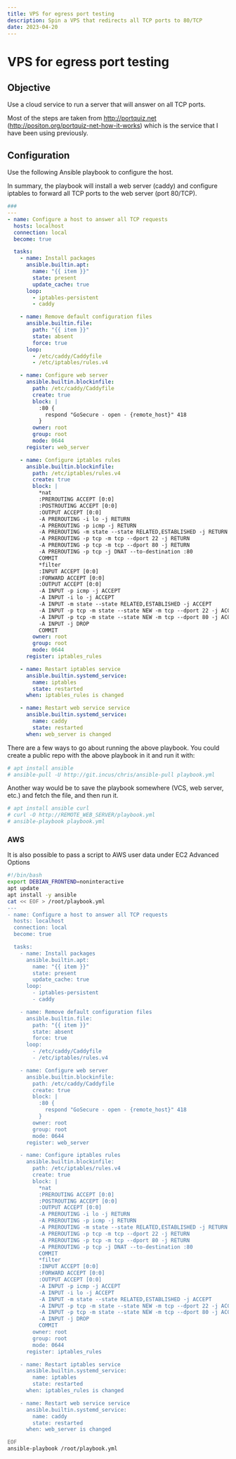 ```yaml
---
title: VPS for egress port testing
description: Spin a VPS that redirects all TCP ports to 80/TCP
date: 2023-04-20
---
```


# VPS for egress port testing
## Objective
Use a cloud service to run a server that will answer on all TCP ports.

Most of the steps are taken from http://portquiz.net (http://positon.org/portquiz-net-how-it-works) which is the service that I have been using previously.

## Configuration

Use the following Ansible playbook to configure the host. 

In summary, the playbook will install a web server (caddy) and configure iptables to forward all TCP ports to the web server (port 80/TCP).

```yaml
###
---
- name: Configure a host to answer all TCP requests
  hosts: localhost
  connection: local
  become: true

  tasks:
    - name: Install packages
      ansible.builtin.apt:
        name: "{{ item }}"
        state: present
        update_cache: true
      loop:
        - iptables-persistent
        - caddy

    - name: Remove default configuration files
      ansible.builtin.file:
        path: "{{ item }}"
        state: absent
        force: true
      loop:
        - /etc/caddy/Caddyfile
        - /etc/iptables/rules.v4

    - name: Configure web server
      ansible.builtin.blockinfile:
        path: /etc/caddy/Caddyfile
        create: true
        block: |
          :80 {
            respond "GoSecure - open - {remote_host}" 418
          }
        owner: root
        group: root
        mode: 0644
      register: web_server

    - name: Configure iptables rules
      ansible.builtin.blockinfile:
        path: /etc/iptables/rules.v4
        create: true
        block: |
          *nat
          :PREROUTING ACCEPT [0:0]
          :POSTROUTING ACCEPT [0:0]
          :OUTPUT ACCEPT [0:0]
          -A PREROUTING -i lo -j RETURN
          -A PREROUTING -p icmp -j RETURN
          -A PREROUTING -m state --state RELATED,ESTABLISHED -j RETURN
          -A PREROUTING -p tcp -m tcp --dport 22 -j RETURN
          -A PREROUTING -p tcp -m tcp --dport 80 -j RETURN
          -A PREROUTING -p tcp -j DNAT --to-destination :80
          COMMIT
          *filter
          :INPUT ACCEPT [0:0]
          :FORWARD ACCEPT [0:0]
          :OUTPUT ACCEPT [0:0]
          -A INPUT -p icmp -j ACCEPT
          -A INPUT -i lo -j ACCEPT
          -A INPUT -m state --state RELATED,ESTABLISHED -j ACCEPT
          -A INPUT -p tcp -m state --state NEW -m tcp --dport 22 -j ACCEPT
          -A INPUT -p tcp -m state --state NEW -m tcp --dport 80 -j ACCEPT
          -A INPUT -j DROP
          COMMIT
        owner: root
        group: root
        mode: 0644
      register: iptables_rules

    - name: Restart iptables service
      ansible.builtin.systemd_service:
        name: iptables
        state: restarted
      when: iptables_rules is changed

    - name: Restart web service service
      ansible.builtin.systemd_service:
        name: caddy
        state: restarted
      when: web_server is changed

```
There are a few ways to go about running the above playbook. You could create a public repo with the above playbook in it and run it with:

```bash
# apt install ansible
# ansible-pull -U http://git.incus/chris/ansible-pull playbook.yml
```

Another way would be to save the playbook somewhere (VCS, web server, etc.) and fetch the file, and then run it.
```bash
# apt install ansible curl
# curl -O http://REMOTE_WEB_SERVER/playbook.yml
# ansible-playbook playbook.yml
```

### AWS

It is also possible to pass a script to AWS user data under EC2 Advanced Options

```bash
#!/bin/bash
export DEBIAN_FRONTEND=noninteractive
apt update
apt install -y ansible
cat << EOF > /root/playbook.yml
---
- name: Configure a host to answer all TCP requests
  hosts: localhost
  connection: local
  become: true

  tasks:
    - name: Install packages
      ansible.builtin.apt:
        name: "{{ item }}"
        state: present
        update_cache: true
      loop:
        - iptables-persistent
        - caddy

    - name: Remove default configuration files
      ansible.builtin.file:
        path: "{{ item }}"
        state: absent
        force: true
      loop:
        - /etc/caddy/Caddyfile
        - /etc/iptables/rules.v4

    - name: Configure web server
      ansible.builtin.blockinfile:
        path: /etc/caddy/Caddyfile
        create: true
        block: |
          :80 {
            respond "GoSecure - open - {remote_host}" 418
          }
        owner: root
        group: root
        mode: 0644
      register: web_server

    - name: Configure iptables rules
      ansible.builtin.blockinfile:
        path: /etc/iptables/rules.v4
        create: true
        block: |
          *nat
          :PREROUTING ACCEPT [0:0]
          :POSTROUTING ACCEPT [0:0]
          :OUTPUT ACCEPT [0:0]
          -A PREROUTING -i lo -j RETURN
          -A PREROUTING -p icmp -j RETURN
          -A PREROUTING -m state --state RELATED,ESTABLISHED -j RETURN
          -A PREROUTING -p tcp -m tcp --dport 22 -j RETURN
          -A PREROUTING -p tcp -m tcp --dport 80 -j RETURN
          -A PREROUTING -p tcp -j DNAT --to-destination :80
          COMMIT
          *filter
          :INPUT ACCEPT [0:0]
          :FORWARD ACCEPT [0:0]
          :OUTPUT ACCEPT [0:0]
          -A INPUT -p icmp -j ACCEPT
          -A INPUT -i lo -j ACCEPT
          -A INPUT -m state --state RELATED,ESTABLISHED -j ACCEPT
          -A INPUT -p tcp -m state --state NEW -m tcp --dport 22 -j ACCEPT
          -A INPUT -p tcp -m state --state NEW -m tcp --dport 80 -j ACCEPT
          -A INPUT -j DROP
          COMMIT
        owner: root
        group: root
        mode: 0644
      register: iptables_rules

    - name: Restart iptables service
      ansible.builtin.systemd_service:
        name: iptables
        state: restarted
      when: iptables_rules is changed

    - name: Restart web service service
      ansible.builtin.systemd_service:
        name: caddy
        state: restarted
      when: web_server is changed

EOF
ansible-playbook /root/playbook.yml
```

